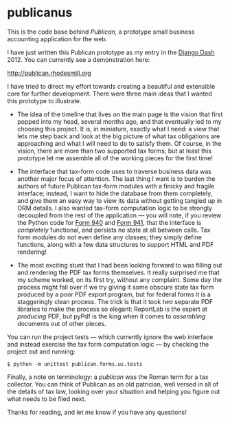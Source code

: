 publicanus
==========

This is the code base behind <i>Publican,</i>
a prototype small business accounting application for the web.

I have just written this Publican prototype
as my entry in the [Django Dash](http://www.djangodash.com/) 2012.
You can currently see a demonstration here:

<http://publican.rhodesmill.org>

I have tried to direct my effort towards creating
a beautiful and extensible core for further development.
There were three main ideas that I wanted this prototype to illustrate.

* The idea of the timeline that lives on the main page
  is the vision that first popped into my head, several months ago,
  and that eventually led to my choosing this project.
  It is, in miniature, exactly what I need:
  a view that lets me step back and look at the big picture
  of what tax obligations are approaching
  and what I will need to do to satisfy them.
  Of course, in the vision, there are more than two supported tax forms;
  but at least this prototype let me assemble all of the working pieces
  for the first time!

* The interface that tax-form code uses to traverse business data
  was another major focus of attention.
  The last thing I want
  is to burden the authors of future Publican tax-form modules
  with a finicky and fragile interface;
  instead, I want to hide the database from them completely,
  and give them an easy way to view its data
  without getting tangled up in ORM details.
  I also wanted tax-form computation logic to be strongly decoupled
  from the rest of the application —
  you will note,
  if you review the Python code
  for [Form 940](https://github.com/brandon-rhodes/publicanus/blob/master/publican/forms/us/form_940.py)
  and [Form 941](https://github.com/brandon-rhodes/publicanus/blob/master/publican/forms/us/form_941.py),
  that the interface is *completely* functional,
  and persists no state at all between calls.
  Tax form modules do not even define any classes;
  they simply define functions, along with a few data structures
  to support HTML and PDF rendering!

* The most exciting stunt that I had been looking forward to
  was filling out and rendering the PDF tax forms themselves.
  It really surprised me that my scheme worked, on its first try,
  without any complaint.
  Some day the process might fall over
  if we try giving it some obscure state tax form
  produced by a poor PDF export program,
  but for federal forms it is a staggeringly clean process.
  The trick is that it took *two* separate PDF libraries
  to make the process so elegant:
  ReportLab is the expert at *producing* PDF,
  but pyPdf is the king when it comes to *assembling* documents
  out of other pieces.

You can run the project tests —
which currently ignore the web interface
and instead exercise the tax form computation logic —
by checking the project out and running:

    $ python -m unittest publican.forms.us.tests

Finally, a note on terminology:
a <i>publican</i> was the Roman term for a tax collector.
You can think of Publican as an old patrician,
well versed in all of the details of tax law,
looking over your situation and helping you figure out
what needs to be filed next.

Thanks for reading, and let me know if you have any questions!
